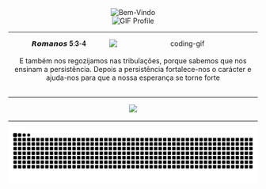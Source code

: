 <div align="center">
 <img src="https://readme-typing-svg.herokuapp.com?font=JetBrains+Mono&size=25&duration=4500&pause=2000&color=F7F7F7&center=true&vCenter=true&width=435&height=60&lines=Bem-Vindo+ao+Meu+Perfil" alt="Bem-Vindo" />
</div>

<div align="center">
  <img src="https://github.com/user-attachments/assets/f0b2bd00-c13c-48bd-a666-1665af0a7f87" alt="GIF Profile" />
</div>

<hr>

<div align="center">
 <img align="right" alt="coding-gif" width="300" src="https://github.com/user-attachments/assets/ce182ff3-6796-4eba-bec7-53c81fcac143">
</div>

<div align="center">
 𝙍𝙤𝙢𝙖𝙣𝙤𝙨 𝟓:𝟑-𝟒
</div>

</br>

<div align="center">
 ‎E também nos regozijamos nas tribulações, porque sabemos que nos ensinam a persistência.
 Depois a persistência fortalece-nos o carácter e ajuda-nos para que a nossa esperança se torne forte
</div>

</br>

<hr>
 <p align="center">
    <img src="https://skillicons.dev/icons?i=windows,linux,kali,bash,ps,docker,c,cpp,py" />
 </p>
<hr>

<div align="center">
  <picture>
    <source media="(prefers-color-scheme: dark)" srcset="https://raw.githubusercontent.com/gabrielceravoloo/gabrielceravoloo/output/github-contribution-grid-snake-dark.svg">
    <source media="(prefers-color-scheme: light)" srcset="https://raw.githubusercontent.com/gabrielceravoloo/gabrielceravoloo/output/github-contribution-grid-snake-dark.svg">
    <img alt="Animação cobrinha do GITHUB" src="https://raw.githubusercontent.com/gabrielceravoloo/gabrielceravoloo/output/github-contribution-grid-snake.svg">
  </picture>
</div>
